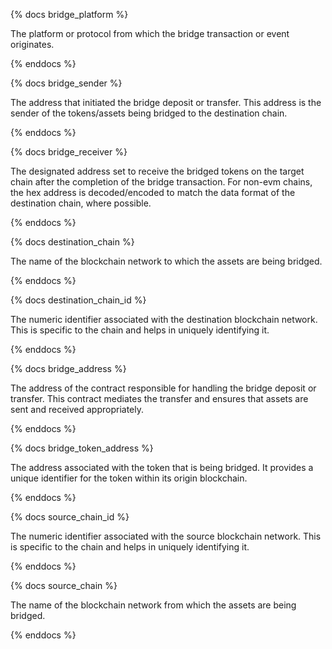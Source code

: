 
{% docs bridge_platform %}

The platform or protocol from which the bridge transaction or event originates.

{% enddocs %}

{% docs bridge_sender %}

The address that initiated the bridge deposit or transfer. This address is the sender of the tokens/assets being bridged to the destination chain.

{% enddocs %}

{% docs bridge_receiver %}

The designated address set to receive the bridged tokens on the target chain after the completion of the bridge transaction. For non-evm chains, the hex address is decoded/encoded to match the data format of the destination chain, where possible.

{% enddocs %}

{% docs destination_chain %}

The name of the blockchain network to which the assets are being bridged.

{% enddocs %}

{% docs destination_chain_id %}

The numeric identifier associated with the destination blockchain network. This is specific to the chain and helps in uniquely identifying it.

{% enddocs %}

{% docs bridge_address %}

The address of the contract responsible for handling the bridge deposit or transfer. This contract mediates the transfer and ensures that assets are sent and received appropriately.

{% enddocs %}


{% docs bridge_token_address %}

The address associated with the token that is being bridged. It provides a unique identifier for the token within its origin blockchain.

{% enddocs %}

{% docs source_chain_id %}

The numeric identifier associated with the source blockchain network. This is specific to the chain and helps in uniquely identifying it.

{% enddocs %}

{% docs source_chain %}

The name of the blockchain network from which the assets are being bridged.

{% enddocs %}
